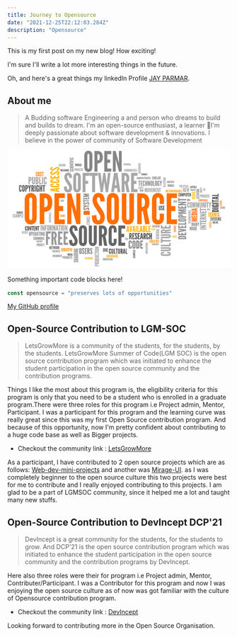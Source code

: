 ```yaml
---
title: Journey to Opensource
date: "2021-12-25T22:12:03.284Z"
description: "Opensource"
---
```


This is my first post on my new blog! How exciting!

I'm sure I'll write a lot more interesting things in the future.

Oh, and here's a great things my linkedIn Profile
[JAY PARMAR](https://www.linkedin.com/in/jay-parmar-3755501a1/).

## About me

> A Budding software Engineering a and person who dreams to build and builds to dream.
> I'm an open-source enthusiast, a learner 📕I'm deeply passionate about software development & innovations. 
>I believe in the power of community of Software Development

![opensource](./opensource.png)

Something important code blocks here!

```js
const opensource = "preserves lots of opportunities"
```

[My GitHub profile](https://github.com/jay-2000)


## Open-Source Contribution to LGM-SOC

>LetsGrowMore is a community of the students, for the students, by the students. LetsGrowMore Summer of Code(LGM SOC) is the open source contribution program which was initiated to enhance the student participation in the open source community and the contribution programs.


Things I like the most about this program is, the eligibility criteria for this program is only that you need to be a student who is enrolled in a graduate program.There were three roles for this program i.e Project admin, Mentor, Participant. I was a participant for this program and the learning curve was really great since this was my first Open Source contribution program. And because of this opportunity, now I'm pretty confident about contributing to a huge code base as well as Bigger projects.

- Checkout the community link : [LetsGrowMore](https://letsgrowmore.in/)

As a participant, I have contributed to 2 open source projects which are as follows: [Web-dev-mini-projects](https://github.com/Ayushparikh-code/Web-dev-mini-projects) and another was [Mirage-UI](https://github.com/ALPHAVIO/Mirage-UI). as I was completely beginner to the open source culture this two projects were best for me to contribute and I really enjoyed contributing to this projects. I am glad to be a part of LGMSOC community, since it helped me a lot and taught many new stuffs.


## Open-Source Contribution to DevIncept DCP'21

>DevIncept is a great community for the students, for the students to grow. And DCP'21 is the open source contribution program which was initiated to enhance the student participation in the open source community and the contribution programs by DevIncept.


Here also three roles were their for program i.e Project admin, Mentor, Contributer/Participant. I was a Contributor for this program and now I was enjoying the open source culture as of now was got familiar with the culture of Opensource contribution program.

- Checkout the community link : [DevIncept](https://devincept.codes/projects.html)


Looking forward to contributing more in the Open Source Organisation.

<!---
This is a paragraph

> Lorem ipsum dolor sit amet, consectetuer adipiscing elit. Aliquam hendrerit mi posuere lectus. Vestibulum enim wisi, viverra nec, fringilla in, laoreet vitae, risus.

    > Lorem ipsum dolor sit amet, consectetuer adipiscing elit. Aliquam hendrerit mi posuere lectus. Vestibulum enim wisi, viverra nec, fringilla in, laoreet vitae, risus.

> ## This is a header.
>
> 1. This is the first list item.
> 2. This is the second list item.
>
> Here's some example code:
>
>     Markdown.generate();

    > ## This is a header.
    > 1. This is the first list item.
    > 2. This is the second list item.
    >
    > Here's some example code:
    >
    >     Markdown.generate();

- `code goes` here in this line
- **bold** goes here


1. Buy flour and salt
1. Mix together with water
1. Bake

```markdown
1. Buy flour and salt
1. Mix together with water
1. Bake
```

1. `code goes` here in this line
1. **bold** goes here

```markdown
1. `code goes` here in this line
1. **bold** goes here
```

Paragraph:

    Code

 

    Paragraph:

        Code

---

---

---

---

---

    * * *

    ***

    *****

    - - -

    ---------------------------------------

This is [an example](http://example.com "Example") link.

[This link](http://example.com) has no title attr.

This is [an example][id] reference-style link.

[id]: http://example.com "Optional Title"

    This is [an example](http://example.com "Example") link.

    [This link](http://example.com) has no title attr.

    This is [an example] [id] reference-style link.

    [id]: http://example.com "Optional Title"

_single asterisks_

_single underscores_

**double asterisks**

**double underscores**

    *single asterisks*

    _single underscores_

    **double asterisks**

    __double underscores__

This paragraph has some `code` in it.

    This paragraph has some `code` in it.

![Alt Text](https://placehold.it/200x50 "Image Title")

    ![Alt Text](https://placehold.it/200x50 "Image Title")
-->